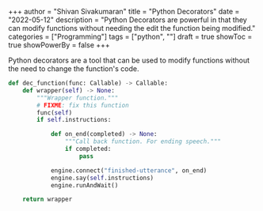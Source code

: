 +++
author = "Shivan Sivakumaran"
title = "Python Decorators"
date = "2022-05-12"
description = "Python Decorators are powerful in that they can modify functions without needing the edit the function being modified."
categories = ["Programming"]
tags = ["python", ""]
draft = true
showToc = true
showPowerBy = false
+++

Python decorators are a tool that can be used to modify functions without the need to change the function's code.

```python
def dec_function(func: Callable) -> Callable:
    def wrapper(self) -> None:
        """Wrapper function."""
        # FIXME: fix this function
        func(self)
        if self.instructions:

            def on_end(completed) -> None:
                """Call back function. For ending speech."""
                if completed:
                    pass

            engine.connect("finished-utterance", on_end)
            engine.say(self.instructions)
            engine.runAndWait()

    return wrapper
```
